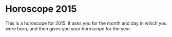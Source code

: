# Horoscope 2015

This is a horoscope for 2015. It asks you for the month and day in which you were born, and then gives you your horoscope for the year.